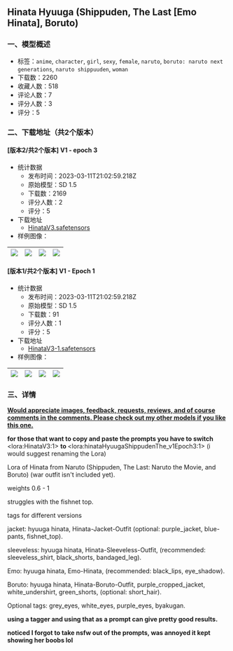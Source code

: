 ## Hinata Hyuuga (Shippuden, The Last [Emo Hinata], Boruto)
### 一、模型概述

- 标签：`anime`, `character`, `girl`, `sexy`, `female`, `naruto`, `boruto: naruto next generations`, `naruto shippuuden`, `woman`
- 下载数：2260
- 收藏人数：518
- 评论人数：7
- 评分人数：3
- 评分：5

### 二、下载地址（共2个版本）

#### [版本2/共2个版本] V1 - epoch 3

- 统计数据
  - 发布时间：2023-03-11T21:02:59.218Z
  - 原始模型：SD 1.5
  - 下载数：2169
  - 评分人数：2
  - 评分：5
- 下载地址
  - [HinataV3.safetensors](https://civitai.com/api/download/models/20412)
- 样例图像：

| <img src="https://image.civitai.com/xG1nkqKTMzGDvpLrqFT7WA/ce93ec05-2370-4bd1-31d7-c4342cd7b700/width=450/216295.jpeg" /> | <img src="https://image.civitai.com/xG1nkqKTMzGDvpLrqFT7WA/daf0e9fe-89f7-46c7-56af-ba61eec6ed00/width=450/216299.jpeg" /> | <img src="https://image.civitai.com/xG1nkqKTMzGDvpLrqFT7WA/d47ba215-b4a2-4964-ab3e-41f76a72c300/width=450/216312.jpeg" /> | <img src="https://image.civitai.com/xG1nkqKTMzGDvpLrqFT7WA/acea0965-3ab0-4515-b872-c45d169ace00/width=450/216311.jpeg" /> |
| ---- | ---- | ---- | ---- |

#### [版本1/共2个版本] V1 - Epoch 1

- 统计数据
  - 发布时间：2023-03-11T21:02:59.218Z
  - 原始模型：SD 1.5
  - 下载数：91
  - 评分人数：1
  - 评分：5
- 下载地址
  - [HinataV3-1.safetensors](https://civitai.com/api/download/models/20413)
- 样例图像：

| <img src="https://image.civitai.com/xG1nkqKTMzGDvpLrqFT7WA/30cbe5f9-226f-4378-55cc-b1b51eafe200/width=450/216331.jpeg" /> | <img src="https://image.civitai.com/xG1nkqKTMzGDvpLrqFT7WA/6495dc2e-bf6a-44c9-6724-a2e373d15900/width=450/216317.jpeg" /> | <img src="https://image.civitai.com/xG1nkqKTMzGDvpLrqFT7WA/20b7291a-b7d7-45b8-ef1b-2314a10e1800/width=450/216330.jpeg" /> | <img src="https://image.civitai.com/xG1nkqKTMzGDvpLrqFT7WA/410c0a6f-4e68-40ca-9b90-378798fc9e00/width=450/216329.jpeg" /> |
| ---- | ---- | ---- | ---- |


### 三、详情
<p><strong><u>Would appreciate images, feedback, requests, reviews, and of course comments in the comments. Please check out my other models if you like this one.</u></strong></p><p><strong>for those that want to copy and paste the prompts you have to switch </strong>&lt;lora:HinataV3:1&gt; <strong>to </strong>&lt;lora:hinataHyuugaShippudenThe_v1Epoch3:1&gt; (i would suggest renaming the Lora)</p><p>Lora of Hinata from Naruto (Shippuden, The Last: Naruto the Movie, and Boruto) (war outfit isn't included yet).</p><p>weights 0.6 - 1</p><p>struggles with the fishnet top.</p><p>tags for different versions</p><p>jacket: hyuuga hinata, Hinata-Jacket-Outfit (optional: purple_jacket, blue-pants, fishnet_top).</p><p>sleeveless: hyuuga hinata, Hinata-Sleeveless-Outfit, (recommended: sleeveless_shirt, black_shorts, bandaged_leg).</p><p>Emo: hyuuga hinata, Emo-Hinata, (recommended: black_lips, eye_shadow).</p><p>Boruto: hyuuga hinata, Hinata-Boruto-Outfit, purple_cropped_jacket, white_undershirt, green_shorts, (optional: short_hair).</p><p>Optional tags: grey_eyes, white_eyes, purple_eyes, byakugan.</p><p><strong>using a tagger and using that as a prompt can give pretty good results.</strong></p><p><strong>noticed I forgot to take nsfw out of the prompts, was annoyed it kept showing her boobs lol</strong></p>
